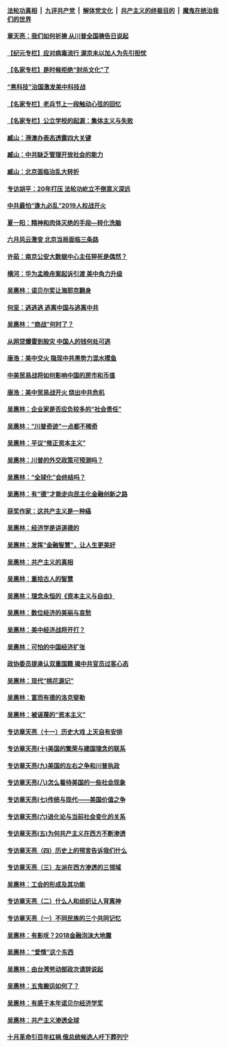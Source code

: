 

####  [法轮功真相](../../../../basic/blob/master/README.md?t=07061731) &nbsp;|&nbsp; [九评共产党](../../../../9ping.md/blob/master/README.md?t=07061731) &nbsp;|&nbsp; [解体党文化](../../../../jtdwh.md/blob/master/README.md?t=07061731)  &nbsp;|&nbsp; [共产主义的终极目的](../../../../gczydzjmd.md/blob/master/README.md?t=07061731) &nbsp;|&nbsp; [魔鬼在统治我们的世界](../../../../mgztzwmdsj.md/blob/master/README.md?t=07061731) 

#### [章天亮：我们如何祈祷 从川普全国祷告日说起](../pages/nsc423/n11944627.md?t=07061731) 

#### [【纪元专栏】应对病毒流行 渥京未以加人为先引担忧](../pages/nsc423/n11875714.md?t=07061731) 

#### [【名家专栏】是时候拒绝“封杀文化”了](../pages/nsc423/n11814093.md?t=07061731) 

#### [“黑科技”治国激发美中科技战](../pages/nsc423/n11638056.md?t=07061731) 

#### [【名家专栏】老兵节上一段触动心弦的回忆](../pages/nsc423/n11646016.md?t=07061731) 

#### [【名家专栏】公立学校的起源：集体主义与失败](../pages/nsc423/n11601833.md?t=07061731) 

#### [臧山：港澳办表态透露四大关键](../pages/nsc423/n11421628.md?t=07061731) 

#### [臧山：中共缺乏管理开放社会的能力](../pages/nsc423/n11407457.md?t=07061731) 

#### [臧山：北京面临治乱大转折](../pages/nsc423/n11406895.md?t=07061731) 

#### [专访胡平：20年打压 法轮功屹立不倒意义深远](../pages/nsc423/n11398800.md?t=07061731) 

#### [中共最怕“逢九必乱”2019人权战开火](../pages/nsc423/n11385248.md?t=07061731) 

#### [夏一阳：精神和肉体灭绝的手段—转化洗脑](../pages/nsc423/n11368250.md?t=07061731) 

#### [六月风云激变 北京当局面临三条路](../pages/nsc423/n11313668.md?t=07061731) 

#### [许茹：南京公安大数据中心主任猝死是偶然？](../pages/nsc423/n11064744.md?t=07061731) 

#### [横河：华为孟晚舟案起诉引渡 美中角力升级](../pages/nsc423/n11027230.md?t=07061731) 

#### [吴惠林：诺贝尔奖让海耶克翻身](../pages/nsc423/n10890049.md?t=07061731) 

#### [何坚：逃逃逃 逃离中国与逃离中共](../pages/nsc423/n10592891.md?t=07061731) 

#### [吴惠林：“商战”何时了？](../pages/nsc423/n10573558.md?t=07061731) 

#### [从网贷爆雷到股灾 中国人的钱何处可逃](../pages/nsc423/n10572800.md?t=07061731) 

#### [唐浩：美中交火 隐现中共黑势力混水摸鱼](../pages/nsc423/n10544040.md?t=07061731) 

#### [中美贸易战将如何影响中国的房市和币值](../pages/nsc423/n10543697.md?t=07061731) 

#### [唐浩：美中贸易战开火 烧出中共危机](../pages/nsc423/n10540126.md?t=07061731) 

#### [吴惠林：企业家是否应负较多的“社会责任”](../pages/nsc423/n10535022.md?t=07061731) 

#### [吴惠林：“川普奇迹”一点都不稀奇](../pages/nsc423/n10512808.md?t=07061731) 

#### [吴惠林：平议“修正资本主义”](../pages/nsc423/n10495724.md?t=07061731) 

#### [吴惠林：川普的外交政策可预测吗？](../pages/nsc423/n10462387.md?t=07061731) 

#### [吴惠林：“全球化”会终结吗？](../pages/nsc423/n10452838.md?t=07061731) 

#### [吴惠林：有“德”才能走向民主化金融创新之路](../pages/nsc423/n10432292.md?t=07061731) 

#### [获奖作家：这共产主义是一种癌](../pages/nsc423/n10431541.md?t=07061731) 

#### [吴惠林：经济学是讲道德的](../pages/nsc423/n10398014.md?t=07061731) 

#### [吴惠林：发挥“金融智慧”，让人生更美好](../pages/nsc423/n10375019.md?t=07061731) 

#### [吴惠林：共产主义的真相](../pages/nsc423/n10351394.md?t=07061731) 

#### [吴惠林：重拾古人的智慧](../pages/nsc423/n10337691.md?t=07061731) 

#### [吴惠林：理念永恒的《资本主义与自由》](../pages/nsc423/n10316274.md?t=07061731) 

#### [吴惠林：数位经济的美丽与哀愁](../pages/nsc423/n10292946.md?t=07061731) 

#### [吴惠林：美中经济战将开打？](../pages/nsc423/n10258825.md?t=07061731) 

#### [吴惠林：可怕的中国经济扩张](../pages/nsc423/n10219147.md?t=07061731) 

#### [政协委员提承认双重国籍 揭中共官员过客心态](../pages/nsc423/n10208809.md?t=07061731) 

#### [吴惠林：现代“桃花源记”](../pages/nsc423/n10185234.md?t=07061731) 

#### [吴惠林：富而有德的洛克斐勒](../pages/nsc423/n10142264.md?t=07061731) 

#### [吴惠林：被诬蔑的“资本主义”](../pages/nsc423/n10124816.md?t=07061731) 

#### [专访章天亮（十一）历史大戏 上天自有安排](../pages/nsc423/n10094905.md?t=07061731) 

#### [专访章天亮(十)美国的繁荣与建国理念的联系](../pages/nsc423/n10094899.md?t=07061731) 

#### [专访章天亮(九)美国的左右之争和川普执政](../pages/nsc423/n10094889.md?t=07061731) 

#### [专访章天亮(八)怎么看待美国的一些社会现象](../pages/nsc423/n10094857.md?t=07061731) 

#### [专访章天亮(七)传统与现代——美国价值之争](../pages/nsc423/n10093140.md?t=07061731) 

#### [专访章天亮(六)进化论与当前社会变化的关系](../pages/nsc423/n10092036.md?t=07061731) 

#### [专访章天亮(五)为何共产主义在西方不断渗透](../pages/nsc423/n10083620.md?t=07061731) 

#### [专访章天亮（四）历史上的预言告诉我们什么](../pages/nsc423/n10083606.md?t=07061731) 

#### [专访章天亮（三）左派在西方渗透的三领域](../pages/nsc423/n10081115.md?t=07061731) 

#### [吴惠林：工会的形成及其功能](../pages/nsc423/n10080633.md?t=07061731) 

#### [专访章天亮（二）什么人和组织让人背离神](../pages/nsc423/n10076637.md?t=07061731) 

#### [专访章天亮（一）不同民族的三个共同记忆](../pages/nsc423/n10074188.md?t=07061731) 

#### [吴惠林：有影呒？2018金融泡沫大地震](../pages/nsc423/n10040534.md?t=07061731) 

#### [吴惠林：“爱情”这个东西](../pages/nsc423/n10019423.md?t=07061731) 

#### [吴惠林：由台湾劳动部政次请辞说起](../pages/nsc423/n9979679.md?t=07061731) 

#### [吴惠林：五鬼搬运如何了？](../pages/nsc423/n9925338.md?t=07061731) 

#### [吴惠林：有感于本年诺贝尔经济学奖](../pages/nsc423/n9871883.md?t=07061731) 

#### [吴惠林：共产主义渗透全球](../pages/nsc423/n9812748.md?t=07061731) 

#### [十月革命引百年红祸 俄总统候选人吁下葬列宁](../pages/nsc423/n9810182.md?t=07061731) 

